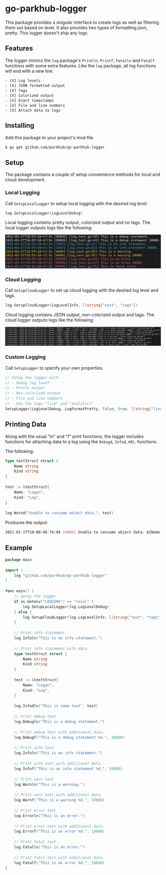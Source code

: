 # go-parkhub-logger

This package provides a singular interface to create logs as well as filtering them out based on level.  It also provides two types of formatting json, pretty.  This logger doesn't ship any logs.

## Features

The logger mimics the `log` package's `Println`, `Printf`, `Fatalln` and `Fatalf` functions with some extra features.
Like the `log` package, all log functions will end with a new line.

	- [X] Log levels
	- [X] JSON formatted output
	- [X] Tags
	- [X] Colorized output
	- [X] Exact timestamps
	- [X] File and line numbers
	- [X] Attach data to logs

## Installing

Add this package to your project's mod file.

```bash
$ go get github.com/parkhub/go-parkhub-logger
```

## Setup

The package contains a couple of setup convenience methods for local and cloud development.

### Local Logging

Call `SetupLocalLogger` to setup local logging with the desired log level.

```go
log.SetupLocalLogger(LogLevelDebug)
```

Local logging contains pretty output, colorized output and no tags. The local logger outputs logs like the following:

![Local Logs](images/local.png)

### Cloud Logging

Call `SetupCloudLogger` to set up cloud logging with the desired log level and tags.

```go
log.SetupCloudLogger(LogLevelInfo, []string{"test", "tags"})
```

Cloud logging contains JSON output, non-colorized output and tags. The cloud logger outputs logs like the following:

![Local Logs](images/cloud.png)

### Custom Logging

Call `SetupLogger` to specify your own properties.

```go
// Setup the logger with
// - Debug log level
// - Pretty output
// - Non-colorized output
// - File and line numbers
// - Use the tags "live" and "analytics"
SetupLogger(LogLevelDebug, LogFormatPretty, false, true, []string{"live", "analytics"})
```

## Printing Data

Along with the usual "ln" and "f" print functions, the logger includes functions for attaching data to a log using the `Debugd`, `Infod`, etc. functions.

The following:

```go
type testStruct struct {
	Name string
	Kind string
}

test := &testStruct{
	Name: "Logan",
	Kind: "Log",
}

log.Warnd("Unable to consume object data.", test)
```

Produces the output:

```bash
2021-02-27T18:08:48-74:94 [WARN] Unable to consume object data. &{Name:Logan Kind:Log}
```

## Example

```go
package main

import (
	log "github.com/parkhub/go-parkhub-logger"
)

func main() {
	// Setup the logger
	if os.Getenv("LOGGING") == "local" {
		log.SetupLocalLogger(log.LogLevelDebug)
	} else {
		log.SetupCloudLogger(log.LogLevelInfo, []string{"test", "tags"})
	}

	// Print info statement
	log.Infoln("This is an info statement.")

	// Print info statement with data
	type testStruct struct {
		Name string
		Kind string
	}

	test := &testStruct{
		Name: "Logan",
		Kind: "Log",
	}

	log.Infodln("This is some text", test)

	// Print debug text
	log.Debugln("This is a debug statement.")

	// Print debug text with additional data.
	log.Debugf("This is a debug statement %d.", 10000)

	// Print info text
	log.Infoln("This is an info statement.")

	// Print info text with additional data.
	log.Infof("This is an info statement %d.", 10000)

	// Print warn text
	log.Warnln("This is a warning.")

	// Print warn text with additional data.
	log.Warnf("This is a warning %d.", 10000)

	// Print error text
	log.Errorln("This is an error.")

	// Print error text with additional data.
	log.Errorf("This is an error %d.", 10000)

	// Print fatal text
	log.Fatalln("This is an error.")

	// Print fatal text with additional data.
	log.Fatalf("This is an error %d.", 10000)
}
```